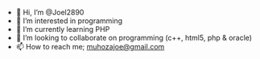 - 👋 Hi, I’m @Joel2890
- 👀 I’m interested in programming
- 🌱 I’m currently learning PHP
- 💞️ I’m looking to collaborate on programming (c++, html5, php & oracle)
- 📫 How to reach me; muhozajoe@gmail.com

<!---
Joel2890/Joel2890 is a ✨ special ✨ repository because its `README.md` (this file) appears on your GitHub profile.
You can click the Preview link to take a look at your changes.
--->

